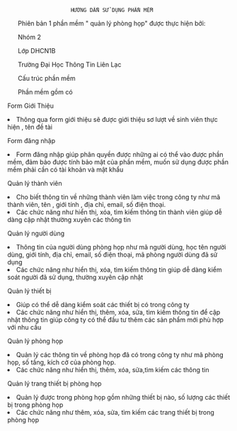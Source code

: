 ﻿    					HƯỚNG DẪN SỬ DỤNG PHẦN MỀM

<ul> Phiên bản 1 phần mềm " quản lý phòng họp" được thực hiện bởi: </ul>
<ul> Nhóm 2 </ul>
<ul> Lớp DHCN1B</ul>
<ul> Trường Đại Học Thông Tin Liên Lạc</ul>

<ul> Cấu trúc phần mềm </ul>

<ul> Phần mềm gồm có </ul>

Form Giới Thiệu

<li> Thông qua form giới thiệu sẽ được giới thiệu sơ lượt về sinh viên thực hiện , tên đề tài  </li>

Form đăng nhập 

<li> Form đăng nhập giúp phân quyền được những ai có thể vào được phần mềm, đảm bảo được tính bảo mật của phần mềm, muốn sử dụng được phần mềm phải cần có tài khoản và mật khẩu</li> 

Quản lý thành viên 

<li> Cho biết thông tin về những thành viên làm việc trong công ty như mã thành viên,  tên , giới tính , địa chỉ, email, số điện thoại. </li>
<li> Các chức năng như  hiển thị, xóa,  tìm kiếm thông tin thành viên giúp dễ dàng cập nhật thường xuyên các thông tin </li>

Quản lý người dùng

<li> Thông tin của người dùng phòng họp như mã người dùng, học tên người dùng, giới tính, địa chỉ, email, số điện thoại, mã phòng người dùng đã sử dụng </li>
<li> Các chức năng như hiển thị,  xóa,  tìm kiếm thông tin giúp dễ dàng kiểm soát người đã sử dụng, thường xuyên cập nhật </li>

Quản lý thiết bị 

<li> Giúp có thể dễ dàng kiểm soát các thiết bị có trong công ty </li>
<li> Các chức năng như hiển thị, thêm, xóa, sửa, tìm kiếm thông tin để cập nhật thông tin giúp công ty có thể đầu tư thêm các sản phẩm mới phù hợp với nhu cầu </li>

Quản lý phòng họp

<li> Quản lý các thông tin về phòng họp đã có trong công ty như mã phòng họp, số tầng, kích cở của phòng họp. </li>
<li> Các chức năng như hiển thị, thêm, xóa, sửa,tìm kiếm  các thông tin</li>

Quản lý trang thiết bị phòng họp 

<li> Quản lý được trong phòng họp gồm những thiết bị nào, số lượng các thiết bị trong phòng họp</li>
<li> Các chức năng như thêm, xóa, sửa, tìm kiếm các trang thiết bị trong phòng họp </li>



























